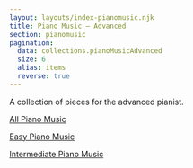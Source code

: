 ```yaml
---
layout: layouts/index-pianomusic.njk
title: Piano Music — Advanced 
section: pianomusic
pagination:
  data: collections.pianoMusicAdvanced
  size: 6
  alias: items
  reverse: true
---
```


A collection of pieces for the advanced pianist.

<div class="filters">
  <p><a href="/pianomusic/" class="btn btn-default">All Piano Music</a></p>
  <p><a href="/pianomusic/easy/" class="btn btn-default">Easy Piano Music</a></p>
  <p><a href="/pianomusic/intermediate/" class="btn btn-default">Intermediate Piano Music</a></p>
</div>
